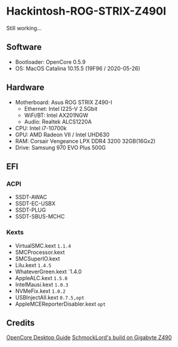 # Hackintosh-ROG-STRIX-Z490I

Still working...

## Software

* Bootloader: OpenCore 0.5.9
* OS: MacOS Catalina 10.15.5 (19F96 / 2020-05-26)

## Hardware

* Motherboard: Asus ROG STRIX Z490-I
    * Ethernet: Intel I225-V 2.5Gbit
    * WiFi/BT: Intel AX201NGW
    * Audio: Realtek ALCS1220A
* CPU: Intel i7-10700k
* GPU: AMD Radeon VII / Intel UHD630
* RAM: Corsair Vengeance LPX DDR4 3200 32GB(16Gx2)
* Drive: Samsung 970 EVO Plus 500G

## EFI

### ACPI

* SSDT-AWAC
* SSDT-EC-USBX
* SSDT-PLUG
* SSDT-SBUS-MCHC

### Kexts

* VirtualSMC.kext `1.1.4`
* SMCProcessor.kext
* SMCSuperIO.kext
* Lilu.kext `1.4.5`
* WhateverGreen.kext `1.4.0
* AppleALC.kext `1.5.0`
* IntelMausi.kext `1.0.3`
* NVMeFix.kext `1.0.2`
* USBInjectAll.kext `0.7.5,opt`
* AppleMCEReporterDisabler.kext `opt`

## Credits

[OpenCore Desktop Guide](https://dortania.github.io/OpenCore-Desktop-Guide/)
[SchmockLord's build on Gigabyte Z490](https://github.com/SchmockLord/Hackintosh-Intel-i9-10900k-Gigabyte-Z490-Vision-D)
